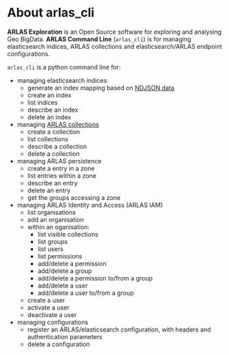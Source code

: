 # About arlas_cli

__ARLAS Exploration__ is an Open Source software for exploring and analysing Geo BigData. __ARLAS Command Line__ (`arlas_cli`) is for managing elasticsearch indices, ARLAS collections and elasticsearch/ARLAS endpoint configurations.

`arlas_cli` is a python command line for:

- managing elasticsearch indices:
    - generate an index mapping based on [NDJSON data](https://jsonlines.org/)
    - create an index
    - list indices
    - describe an index
    - delete an index
- managing [ARLAS collections](https://docs.arlas.io/arlas-api-collection/)
    - create a collection
    - list collections
    - describe a collection
    - delete a collection
- managing ARLAS persistence
    - create a entry in a zone
    - list entries within a zone
    - describe an entry
    - delete an entry
    - get the groups accessing a zone
- managing ARLAS Identity and Access (ARLAS IAM)
    - list organisations
    - add an organisation
    - within an oganisation:
        - list visible collections
        - list groups
        - list users
        - list permissions
        - add/delete a permission
        - add/delete a group
        - add/delete a permission to/from a group
        - add/delete a user
        - add/delete a user to/from a group
    - create a user
    - activate a user
    - deactivate a user
- managing configurations
    - register an ARLAS/elasticsearch configuration, with headers and authentication parameters
    - delete a configuration

